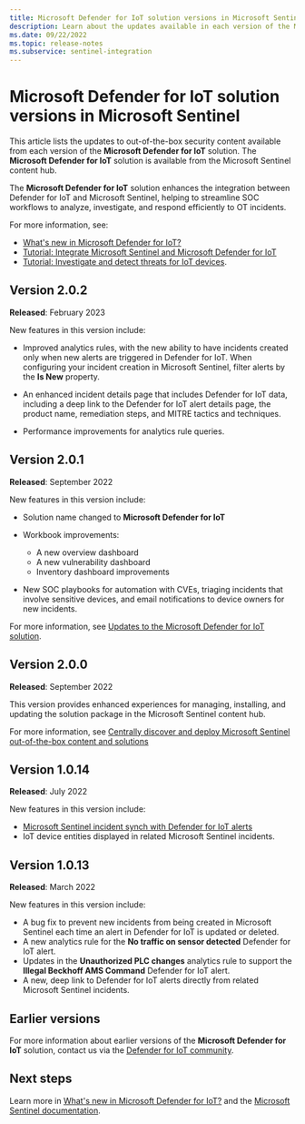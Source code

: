 ```yaml
---
title: Microsoft Defender for IoT solution versions in Microsoft Sentinel
description: Learn about the updates available in each version of the Microsoft Defender for IoT solution, available from the Microsoft Sentinel content hub.
ms.date: 09/22/2022
ms.topic: release-notes
ms.subservice: sentinel-integration
---
```


# Microsoft Defender for IoT solution versions in Microsoft Sentinel

This article lists the updates to out-of-the-box security content available from each version of the **Microsoft Defender for IoT** solution. The **Microsoft Defender for IoT** solution is available from the Microsoft Sentinel content hub.

The **Microsoft Defender for IoT** solution enhances the integration between Defender for IoT and Microsoft Sentinel, helping to streamline SOC workflows to analyze, investigate, and respond efficiently to OT incidents.

For more information, see:

- [What's new in Microsoft Defender for IoT?](whats-new.md)
- [Tutorial: Integrate Microsoft Sentinel and Microsoft Defender for IoT](../../sentinel/iot-solution.md?bc=%2fazure%2fdefender-for-iot%2fbreadcrumb%2ftoc.json&toc=%2fazure%2fdefender-for-iot%2forganizations%2ftoc.json)
- [Tutorial: Investigate and detect threats for IoT devices](../../sentinel/iot-advanced-threat-monitoring.md?bc=%2fazure%2fdefender-for-iot%2fbreadcrumb%2ftoc.json&toc=%2fazure%2fdefender-for-iot%2forganizations%2ftoc.json).

## Version 2.0.2

**Released**: February 2023

New features in this version include:

- Improved analytics rules, with the new ability to have incidents created only when new alerts are triggered in Defender for IoT. When configuring your incident creation in Microsoft Sentinel, filter alerts by the **Is New** property.

- An enhanced incident details page that includes Defender for IoT data, including a deep link to the Defender for IoT alert details page, the product name, remediation steps, and MITRE tactics and techniques.

- Performance improvements for analytics rule queries.

## Version 2.0.1

**Released**: September 2022

New features in this version include:

- Solution name changed to **Microsoft Defender for IoT**

- Workbook improvements:

  - A new overview dashboard
  - A new vulnerability dashboard
  - Inventory dashboard improvements

- New SOC playbooks for automation with CVEs, triaging incidents that involve sensitive devices, and email notifications to device owners for new incidents.

For more information, see [Updates to the Microsoft Defender for IoT solution](whats-new-archive.md#updates-to-the-microsoft-defender-for-iot-solution-in-microsoft-sentinels-content-hub).

## Version 2.0.0

**Released**: September 2022

This version provides enhanced experiences for managing, installing, and updating the solution package in the Microsoft Sentinel content hub.

For more information, see [Centrally discover and deploy Microsoft Sentinel out-of-the-box content and solutions](../../sentinel/sentinel-solutions-deploy.md)

## Version 1.0.14

**Released**: July 2022

New features in this version include:

- [Microsoft Sentinel incident synch with Defender for IoT alerts](whats-new-archive.md#microsoft-sentinel-incident-synch-with-defender-for-iot-alerts)
- IoT device entities displayed in related Microsoft Sentinel incidents.

## Version 1.0.13

**Released**: March 2022

New features in this version include:

- A bug fix to prevent new incidents from being created in Microsoft Sentinel each time an alert in Defender for IoT is updated or deleted.
- A new analytics rule for the **No traffic on sensor detected** Defender for IoT alert.
- Updates in the **Unauthorized PLC changes** analytics rule to support the **Illegal Beckhoff AMS Command** Defender for IoT alert.
- A new, deep link to Defender for IoT alerts directly from related Microsoft Sentinel incidents.

## Earlier versions

For more information about earlier versions of the **Microsoft Defender for IoT** solution, contact us via the [Defender for IoT community](https://techcommunity.microsoft.com/t5/microsoft-defender-for-iot/bd-p/MicrosoftDefenderIoT).

## Next steps

Learn more in [What's new in Microsoft Defender for IoT?](whats-new.md) and the [Microsoft Sentinel documentation](../../sentinel/index.yml).
